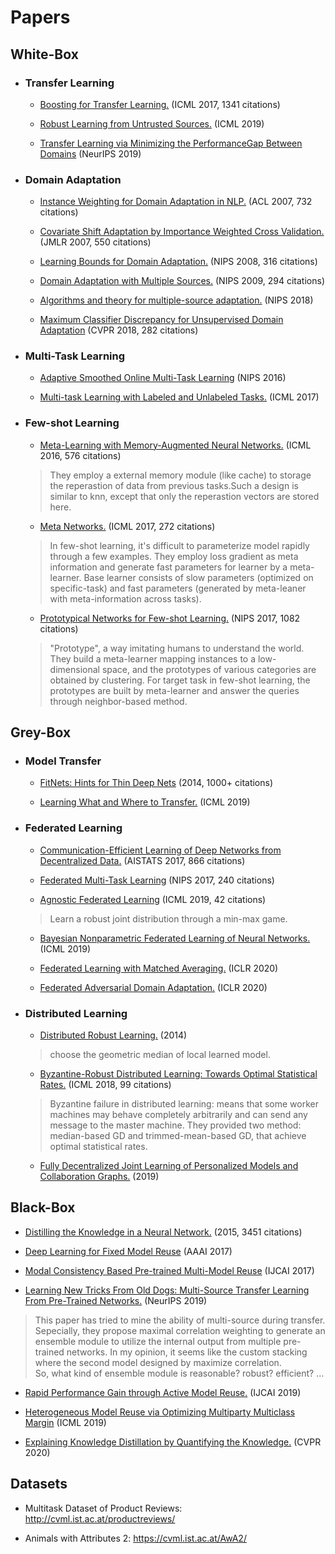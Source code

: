
# Papers
## White-Box
   * ### Transfer Learning
      * [Boosting for Transfer Learning.](https://dl.acm.org/doi/abs/10.1145/1273496.1273521) (ICML 2017, 1341 citations)  
   
      * [Robust Learning from Untrusted Sources.](https://arxiv.org/abs/1901.10310) (ICML 2019)  
   
      * [Transfer Learning via Minimizing the PerformanceGap Between Domains](http://papers.nips.cc/paper/9249-transfer-learning-via-minimizing-the-performance-gap-between-domains) (NeurIPS 2019)
   
   * ### Domain Adaptation
      * [Instance Weighting for Domain Adaptation in NLP.](https://www.aclweb.org/anthology/P07-1034.pdf) (ACL 2007, 732 citations)
   
      * [Covariate Shift Adaptation by Importance Weighted Cross Validation.](http://www.jmlr.org/papers/v8/sugiyama07a.html) (JMLR 2007, 550 citations)
   
      * [Learning Bounds for Domain Adaptation.](http://papers.nips.cc/paper/3212-learning-bounds-for-domain-adaptation) (NIPS 2008, 316 citations)
   
      * [Domain Adaptation with Multiple Sources.](http://papers.nips.cc/paper/3550-domain-adaptation-with-multiple-sources) (NIPS 2009, 294 citations)  
   
      * [Algorithms and theory for multiple-source adaptation.](http://papers.nips.cc/paper/8046-algorithms-and-theory-for-multiple-source-adaptation) (NIPS 2018)  
      
      * [Maximum Classifier Discrepancy for Unsupervised Domain Adaptation](http://openaccess.thecvf.com/content_cvpr_2018/html/Saito_Maximum_Classifier_Discrepancy_CVPR_2018_paper.html) (CVPR 2018, 282 citations)
   
   * ### Multi-Task Learning
      * [Adaptive Smoothed Online Multi-Task Learning](http://papers.nips.cc/paper/6433-adaptive-smoothed-online-multi-task-learning) (NIPS 2016)  
   
      * [Multi-task Learning with Labeled and Unlabeled Tasks.](https://dl.acm.org/citation.cfm?id=3305971) (ICML 2017)
   
   
   * ### Few-shot Learning
      * [Meta-Learning with Memory-Augmented Neural Networks.](http://proceedings.mlr.press/v48/santoro16.html) (ICML 2016, 576 citations)  
      > They employ a external memory module (like cache) to storage the reperastion of data from previous tasks.Such a design is similar to knn, except that only the reperastion vectors are stored here.
   
      * [Meta Networks.](https://dl.acm.org/citation.cfm?id=3305945) (ICML 2017, 272 citations)  
      > In few-shot learning, it's difficult to parameterize model rapidly through a few examples. They employ loss gradient as meta information and generate fast parameters for learner by a meta-learner. Base learner consists of slow parameters (optimized on specific-task) and fast parameters (generated by meta-leaner with meta-information across tasks).  
   
      * [Prototypical Networks for Few-shot Learning.](http://papers.nips.cc/paper/6996-prototypical-networks-for-few-shot-learning) (NIPS 2017, 1082 citations)  
      > "Prototype", a way imitating humans to understand the world. They build a meta-learner mapping instances to a low-dimensional space, and the prototypes of various categories are obtained by clustering. For target task in few-shot learning, the prototypes are built by meta-learner and answer the queries through neighbor-based method.  
   
## Grey-Box
   * ### Model Transfer
      * [FitNets: Hints for Thin Deep Nets](https://arxiv.org/abs/1412.6550) (2014, 1000+ citations)
      
      * [Learning What and Where to Transfer.](https://arxiv.org/abs/1905.05901) (ICML 2019)
      
   * ### Federated Learning
      * [Communication-Efficient Learning of Deep Networks from Decentralized Data.](http://proceedings.mlr.press/v54/mcmahan17a.html) (AISTATS 2017, 866 citations)
   
      * [Federated Multi-Task Learning](http://papers.nips.cc/paper/7029-federated-multi-task-learning) (NIPS 2017, 240 citations)
   
      * [Agnostic Federated Learning](https://arxiv.org/abs/1902.00146) (ICML 2019, 42 citations)  
      > Learn a robust joint distribution through a min-max game.
   
      * [Bayesian Nonparametric Federated Learning of Neural Networks.](https://arxiv.org/abs/1905.12022) (ICML 2019)
   
      * [Federated Learning with Matched Averaging.](https://arxiv.org/abs/2002.06440) (ICLR 2020)
   
      * [Federated Adversarial Domain Adaptation.](https://arxiv.org/abs/1911.02054) (ICLR 2020)
   
   * ### Distributed Learning
      * [Distributed Robust Learning.](https://arxiv.org/pdf/1409.5937.pdf) (2014)  
      > choose the geometric median of local learned model.  
   
      * [Byzantine-Robust Distributed Learning: Towards Optimal Statistical Rates.](https://arxiv.org/abs/1803.01498) (ICML 2018, 99 citations)  
      > Byzantine failure in distributed learning: means that some worker machines may behave completely arbitrarily and can send any message to the master machine. They provided two method: median-based GD and trimmed-mean-based GD, that achieve optimal statistical rates.
      * [Fully Decentralized Joint Learning of Personalized Models and Collaboration Graphs.](https://hal.inria.fr/hal-02166433/) (2019)

## Black-Box
  * [Distilling the Knowledge in a Neural Network.](https://arxiv.org/abs/1503.02531) (2015, 3451 citations)
  
  * [Deep Learning for Fixed Model Reuse](https://www.aaai.org/ocs/index.php/AAAI/AAAI17/paper/viewPaper/14586) (AAAI 2017)
  
  * [Modal Consistency Based Pre-trained Multi-Model Reuse](https://www.ijcai.org/proceedings/2017/0459.pdf) (IJCAI 2017)
  
  * [Learning New Tricks From Old Dogs: Multi-Source Transfer Learning From Pre-Trained Networks.](http://papers.nips.cc/paper/8688-learning-new-tricks-from-old-dogs-multi-source-transfer-learning-from-pre-trained-networks) (NeurIPS 2019)
  > This paper has tried to mine the ability of multi-source during transfer. Sepecially, they propose maximal correlation weighting to generate an ensemble module to utilize the internal output from multiple pre-trained networks.
  > In my opinion, it seems like the custom stacking where the second model designed by maximize correlation.  
  > So, what kind of ensemble module is reasonable? robust? efficient? ...
  
  * [Rapid Performance Gain through Active Model Reuse.](http://www.lamda.nju.edu.cn/liyf/paper/ijcai19-acmr.pdf) (IJCAI 2019)
  
  * [Heterogeneous Model Reuse via Optimizing Multiparty Multiclass Margin](http://proceedings.mlr.press/v97/wu19c.html) (ICML 2019)

  * [Explaining Knowledge Distillation by Quantifying the Knowledge.](https://arxiv.org/abs/2003.03622) (CVPR 2020)
  
## Datasets

  * Multitask Dataset of Product Reviews: http://cvml.ist.ac.at/productreviews/
  
  * Animals with Attributes 2: https://cvml.ist.ac.at/AwA2/
  
